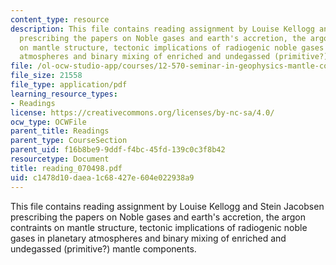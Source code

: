 ```yaml
---
content_type: resource
description: This file contains reading assignment by Louise Kellogg and Stein Jacobsen
  prescribing the papers on Noble gases and earth's accretion, the argon contraints
  on mantle structure, tectonic implications of radiogenic noble gases in planetary
  atmospheres and binary mixing of enriched and undegassed (primitive?) mantle components.
file: /ol-ocw-studio-app/courses/12-570-seminar-in-geophysics-mantle-convection-spring-1998/c1478d10daea1c68427e604e022938a9_reading_070498.pdf
file_size: 21558
file_type: application/pdf
learning_resource_types:
- Readings
license: https://creativecommons.org/licenses/by-nc-sa/4.0/
ocw_type: OCWFile
parent_title: Readings
parent_type: CourseSection
parent_uid: f16b8be9-9ddf-f4bc-45fd-139c0c3f8b42
resourcetype: Document
title: reading_070498.pdf
uid: c1478d10-daea-1c68-427e-604e022938a9
---
```

This file contains reading assignment by Louise Kellogg and Stein Jacobsen prescribing the papers on Noble gases and earth's accretion, the argon contraints on mantle structure, tectonic implications of radiogenic noble gases in planetary atmospheres and binary mixing of enriched and undegassed (primitive?) mantle components.